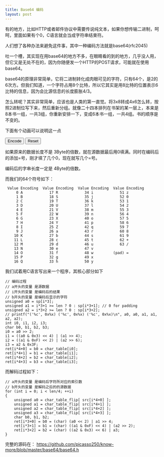 ```yaml
---
title: Base64 编码
layout: post
---
```


有的地方，比如HTTP或者邮件协议中需要传说纯文本，如果你想传输二进制，呵呵，里面如果有个0，C语言就会当成字符串结束符。

人们想了各种办法来避免这件事，其中一种编码方法就是base64(rfc2045)

吐一个槽，其实现在用base64的地方不多，在眼睛看的到的地方，几乎没人用，但它又是无处不在的，因为你随便发一个HTTP的POST请求，可能就在使用base64。

base64的原理非常简单，它将二进制转化成肉眼可见的字符，只有64个，是2的6次方。但我们知道，一个字符占用8个比特，所以它其实是用8比特的位置表示6比特的信息，因为会比源信息的长度膨胀4/3。

怎么转呢？其实非常简单，应该也是人类的第一直觉。将3x8转成4x6怎么转，按照2进制位写下来，然后重新分组。就像二十四本排列在书架的某一层上，本来是8本书一组，一共3组，你重新安排一下，变成6本书一组，一共4组。书的顺序是不变的。

下面有个动画可以说明这一点

<div>

<script src="//cdn.bootcss.com/zepto/1.0rc1/zepto.min.js"></script>
<script type="text/javascript">
    $(function () {
        for (var i = 0; i < 24; i++) {
            var li = document.createElement('li')
            li.id = 'X'+i;
            $('#X').append(li)
        };
        var margin_group_by = function (n, value) {
            for (var i = 24 - 1; i >= 0; i--) {
                $('#X'+i).css('margin-left', 0)
                if (!n || i % n == 0) {
                    $('#X'+i).css('margin-left', value)
                };
            };
        }
        var text_group_by = function (n) {
            for (var i = 24 - 1; i >= 0; i--) {
                $('#X'+i).text(i % n)
            };
        }
        var reset_text = function (n) {
            for (var i = 24 - 1; i >= 0; i--) {
                $('#X'+i).text('')
            };
        }
        var margin = '4px'
        var reset = function () {
            text_group_by(8)
            margin_group_by(8, margin)
        }
        $('#BtnEncode').on('click', function () {
            var interval = 800;
            margin_group_by(6, margin)
            setTimeout(function () {
                text_group_by(6)
            }, interval)
        })
        $('#BtnReset').on('click', reset)
        reset()
    })
</script>

<style type="text/css">
    .raw-base64 {
        margin: 0;
        padding: 0;
    }
    .raw-base64 li {
        display: inline-block;
        width: 18px;
        height: 24px;
        background: #5F7DEA;
        color: white;
        text-align: center;
        margin: 3px 0px;
        border-right: 1px solid white;
        box-sizing: border-box;
        line-height: 24px;
        font-size: small;
    }
</style>

<ul class="raw-base64" id="X"></ul>
<button id="BtnEncode">Encode</button>
<button id="BtnReset">Reset</button>

</div>

如果原来的数据长度不是 3Byte的倍数，就在源数据最后用0填满。同时在编码后的添加=号，刚才填了几个0，现在就写几个=号。

编码后的字串长度一定是 4Byte的倍数。

而我们的64个符号如下：

     Value Encoding  Value Encoding  Value Encoding  Value Encoding
         0 A            17 R            34 i            51 z
         1 B            18 S            35 j            52 0
         2 C            19 T            36 k            53 1
         3 D            20 U            37 l            54 2
         4 E            21 V            38 m            55 3
         5 F            22 W            39 n            56 4
         6 G            23 X            40 o            57 5
         7 H            24 Y            41 p            58 6
         8 I            25 Z            42 q            59 7
         9 J            26 a            43 r            60 8
        10 K            27 b            44 s            61 9
        11 L            28 c            45 t            62 +
        12 M            29 d            46 u            63 /
        13 N            30 e            47 v
        14 O            31 f            48 w         (pad) =
        15 P            32 g            49 x
        16 Q            33 h            50 y

我们试着用C语言写出来一个程序，其核心部分如下

    // 编码过程
    // a开头的变量 是源数据
    // i开头的变量 是编码后的结果
    // b开头的变量 是编码后显示的字符
    unsigned a0 = sp[i*3];
    unsigned a1 = i*3+1 >= len ? 0 : sp[i*3+1]; // 0 for padding
    unsigned a2 = i*3+2 >= len ? 0 : sp[i*3+2];
    // printf("('%c', 0x%x) ('%c', 0x%x) ('%c', 0x%x)\n", a0, a0, a1, a1, a2, a2);
    int i0, i1, i2, i3;
    char b0, b1, b2, b3;
    i0 = a0 >> 2;
    i1 = ((a0 & 0x3) << 4) | (a1 >> 4);
    i2 = ((a1 & 0xF) << 2) | (a2 >> 6);
    i3 = a2 & 0x3F;
    ret[i*4+0] = b0 = char_table[i0];
    ret[i*4+1] = b1 = char_table[i1];
    ret[i*4+2] = b2 = char_table[i2];
    ret[i*4+3] = b3 = char_table[i3];

而解码过程如下：

    // a开头的变量 是编码后字符所对应的索引数
    // b开头的变量 是解码之后的的源数据
    for (int i = 0; i < len/4; ++i)
    {
        unsigned a0 = char_table_flip[ src[i*4+0] ];
        unsigned a1 = char_table_flip[ src[i*4+1] ];
        unsigned a2 = char_table_flip[ src[i*4+2] ];
        unsigned a3 = char_table_flip[ src[i*4+3] ];
        char b0, b1, b2;
        ret[i*3+0] = b0 = (char) (a0 << 2) | a1 >> 4;
        ret[i*3+1] = b1 = (char) ((a1 & 0xF) << 4) | (a2 >> 2);
        ret[i*3+2] = b2 = (char) ((a2 & 0x3) << 6) | a3;
    }

完整的源码在：
https://github.com/picasso250/know-more/blob/master/base64/base64.h
